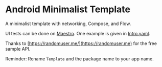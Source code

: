 # Android Minimalist Template
A minimalist template with networking, Compose, and Flow.

UI tests can be done on [Maestro](https://maestro.mobile.dev/). One example is given in [Intro.yaml](https://github.com/smuzani/android-minimalist-template/blob/main/app/src/maestro/Intro.yaml).

Thanks to [https://randomuser.me/](https://randomuser.me) for the free sample API.

Reminder: Rename `Template` and the package name to your app name.
